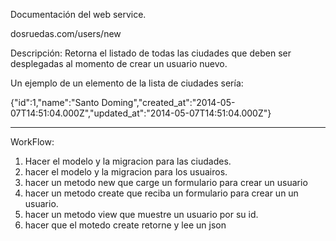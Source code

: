 Documentación del web service.

dosruedas.com/users/new

Descripción: Retorna el listado de todas las ciudades que deben ser desplegadas al momento de
crear un usuario nuevo.

Un ejemplo de un elemento de la lista de ciudades sería:

{"id":1,"name":"Santo Doming","created_at":"2014-05-07T14:51:04.000Z","updated_at":"2014-05-07T14:51:04.000Z"}

-------------------------------------------------------------------------------------------------------------------------

WorkFlow:

1. Hacer el modelo y la migracion para las ciudades.
2. hacer el modelo y la migracion para los usuairos.
3. hacer un metodo new que carge un formulario para crear un usuario
4. hacer un metodo create que reciba un formulario para crear un un usuario.
5. hacer un metodo view que muestre un usuario por su id.
6. hacer que el motedo create retorne y lee un json



